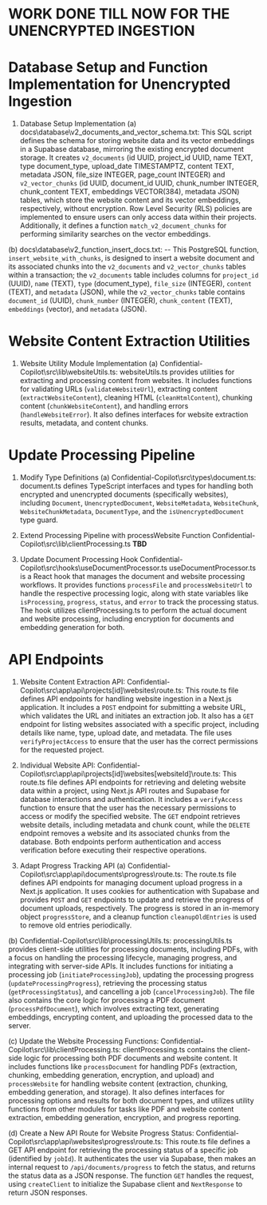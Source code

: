 # WORK DONE TILL NOW FOR THE UNENCRYPTED INGESTION

# Database Setup and Function Implementation for Unencrypted Ingestion

1. Database Setup Implementation
(a) docs\database\v2_documents_and_vector_schema.txt:
This SQL script defines the schema for storing website data and its vector embeddings in a Supabase database, mirroring the existing encrypted document storage. It creates `v2_documents` (id UUID, project_id UUID, name TEXT, type document_type, upload_date TIMESTAMPTZ, content TEXT, metadata JSON, file_size INTEGER, page_count INTEGER) and `v2_vector_chunks` (id UUID, document_id UUID, chunk_number INTEGER, chunk_content TEXT, embeddings VECTOR(384), metadata JSON) tables, which store the website content and its vector embeddings, respectively, without encryption. Row Level Security (RLS) policies are implemented to ensure users can only access data within their projects. Additionally, it defines a function `match_v2_document_chunks` for performing similarity searches on the vector embeddings.

(b) docs\database\v2_function_insert_docs.txt:
 -- This PostgreSQL function, `insert_website_with_chunks`, is designed to insert a website document and its associated chunks into the `v2_documents` and `v2_vector_chunks` tables within a transaction; the `v2_documents` table includes columns for `project_id` (UUID), `name` (TEXT), `type` (document_type), `file_size` (INTEGER), `content` (TEXT), and `metadata` (JSON), while the `v2_vector_chunks` table contains `document_id` (UUID), `chunk_number` (INTEGER), `chunk_content` (TEXT), `embeddings` (vector), and `metadata` (JSON).


# Website Content Extraction Utilities
1. Website Utility Module Implementation
(a) Confidential-Copilot\src\lib\websiteUtils.ts:
websiteUtils.ts provides utilities for extracting and processing content from websites. It includes functions for validating URLs (`validateWebsiteUrl`), extracting content (`extractWebsiteContent`), cleaning HTML (`cleanHtmlContent`), chunking content (`chunkWebsiteContent`), and handling errors (`handleWebsiteError`). It also defines interfaces for website extraction results, metadata, and content chunks.


# Update Processing Pipeline
1. Modify Type Definitions
(a) Confidential-Copilot\src\types\document.ts:
document.ts defines TypeScript interfaces and types for handling both encrypted and unencrypted documents (specifically websites), including `Document`, `UnencryptedDocument`, `WebsiteMetadata`, `WebsiteChunk`, `WebsiteChunkMetadata`, `DocumentType`, and the `isUnencryptedDocument` type guard.

2. Extend Processing Pipeline with processWebsite Function
Confidential-Copilot\src\lib\clientProcessing.ts
**TBD**

3. Update Document Processing Hook
Confidential-Copilot\src\hooks\useDocumentProcessor.ts
useDocumentProcessor.ts is a React hook that manages the document and website processing workflows. It provides functions `processFile` and `processWebsiteUrl` to handle the respective processing logic, along with state variables like `isProcessing`, `progress`, `status`, and `error` to track the processing status. The hook utilizes clientProcessing.ts to perform the actual document and website processing, including encryption for documents and embedding generation for both.

# API Endpoints
1. Website Content Extraction API:
Confidential-Copilot\src\app\api\projects\[id]\websites\route.ts:
This route.ts file defines API endpoints for handling website ingestion in a Next.js application. It includes a `POST` endpoint for submitting a website URL, which validates the URL and initiates an extraction job. It also has a `GET` endpoint for listing websites associated with a specific project, including details like name, type, upload date, and metadata. The file uses `verifyProjectAccess` to ensure that the user has the correct permissions for the requested project.

 2. Individual Website API:
Confidential-Copilot\src\app\api\projects\[id]\websites\[websiteId]\route.ts:
This route.ts file defines API endpoints for retrieving and deleting website data within a project, using Next.js API routes and Supabase for database interactions and authentication. It includes a `verifyAccess` function to ensure that the user has the necessary permissions to access or modify the specified website. The `GET` endpoint retrieves website details, including metadata and chunk count, while the `DELETE` endpoint removes a website and its associated chunks from the database. Both endpoints perform authentication and access verification before executing their respective operations.

3. Adapt Progress Tracking API
(a) Confidential-Copilot\src\app\api\documents\progress\route.ts:
The route.ts file defines API endpoints for managing document upload progress in a Next.js application. It uses cookies for authentication with Supabase and provides `POST` and `GET` endpoints to update and retrieve the progress of document uploads, respectively. The progress is stored in an in-memory object `progressStore`, and a cleanup function `cleanupOldEntries` is used to remove old entries periodically.

(b) Confidential-Copilot\src\lib\processingUtils.ts:
processingUtils.ts provides client-side utilities for processing documents, including PDFs, with a focus on handling the processing lifecycle, managing progress, and integrating with server-side APIs. It includes functions for initiating a processing job (`initiateProcessingJob`), updating the processing progress (`updateProcessingProgress`), retrieving the processing status (`getProcessingStatus`), and cancelling a job (`cancelProcessingJob`). The file also contains the core logic for processing a PDF document (`processPdfDocument`), which involves extracting text, generating embeddings, encrypting content, and uploading the processed data to the server.

(c) Update the Website Processing Functions: Confidential-Copilot\src\lib\clientProcessing.ts:
clientProcessing.ts contains the client-side logic for processing both PDF documents and website content. It includes functions like `processDocument` for handling PDFs (extraction, chunking, embedding generation, encryption, and upload) and `processWebsite` for handling website content (extraction, chunking, embedding generation, and storage). It also defines interfaces for processing options and results for both document types, and utilizes utility functions from other modules for tasks like PDF and website content extraction, embedding generation, encryption, and progress reporting.


(d) Create a New API Route for Website Progress Status: Confidential-Copilot\src\app\api\websites\progress\route.ts:
This route.ts file defines a GET API endpoint for retrieving the processing status of a specific job (identified by `jobId`). It authenticates the user via Supabase, then makes an internal request to `/api/documents/progress` to fetch the status, and returns the status data as a JSON response. The function `GET` handles the request, using `createClient` to initialize the Supabase client and `NextResponse` to return JSON responses.

